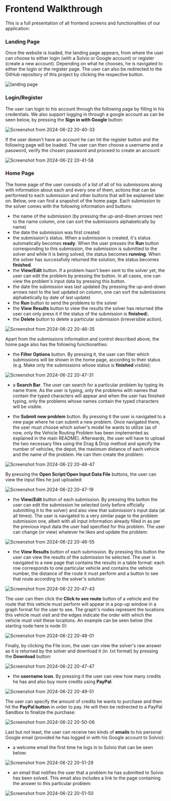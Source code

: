 # Frontend Walkthrough

This is a full presentation of all frontend screens and functionalities of our application:  

### Landing Page    

Once the website is loaded, the landing page appears, from where the user can choose to either login (with a Solvio or Google account) or register (create a new account). Depending on what he chooses, he is navigated to either the login or the register page. The user can also be redirected to the GitHub repository of this project by clicking the respective button.  

![landing page](https://github.com/ntua/saas2024-19/assets/115417360/8dfc4eee-ab3d-465e-98f4-a5fb5ac49d4e)

### Login/Register  

The user can login to his account through the following page by filling in his credentials. We also support logging in through a google account as can be seen below, by pressing the **Sign in with Google** button:  

![Screenshot from 2024-06-22 20-40-33](https://github.com/ntua/saas2024-19/assets/115417360/7e8f9ab0-0abb-4fbd-a3eb-e54c55353cd0)  

If the user doesn't have an account he can hit the register button and the following page will be loaded. The user can then choose a username and a password, verify the chosen password and proceed to create an account:  

![Screenshot from 2024-06-22 20-41-58](https://github.com/ntua/saas2024-19/assets/115417360/80546c87-67bc-4fd8-8aeb-2936924285be)   

### Home Page  

The home page of the user consists of a list of all of his submissions along with information about each and every one of them, actions that can be performed to each submission and other buttons that will be explained later on. Below, one can find a snapshot of the home page. Each submission to the solver comes with the following information and buttons:  
- the name of the submission (by pressing the up-and-down arrows next to the name column, one can sort the submissions alphabetically by name)
- the date the submission was first created
- the submission's status. When a submission is created, it's status automatically becomes **ready**. When the user presses the **Run** button corresponding to this submission, the submission is submitted to the solver and while it is being solved, the status becomes **running**. When the solver has successfully returned the solution, the status becomes **finished**.
- the **View/Edit** button. If a problem hasn't been sent to the solver yet, the user can edit the problem by pressing the button. In all cases, one can view the problem's input data by pressing this button.
- the date the submission was last updated (by pressing the up-and-down arrows next to the last updated on column, one can sort the submissions alphabetically by date of last update)
- the **Run** button to send the problems to the solver
- the **View Results** button to view the results the solver has returned (the user can only press it if the status of the submission is **finished**).
- the **Delete** button to delete a particular submission (irreversible action).

![Screenshot from 2024-06-22 20-46-35](https://github.com/ntua/saas2024-19/assets/115417360/74030d33-4ae7-48e5-8217-b68534948952)  

Apart from the submissions information and control described above, the home page also has the following functionalities:  
- the **Filter Options** button. By pressing it, the user can filter which submissions will be shown in the home page, according to their status (e.g. Make only the submissions whose status is **finished** visible):

![Screenshot from 2024-06-22 20-47-31](https://github.com/ntua/saas2024-19/assets/115417360/5d5d8d24-1c03-47a1-83e3-b41902d07b10)  

- a **Search Bar**. The user can search for a particular problem by typing its name there. As the user is typing, only the problems with names that contain the typed characters will appear and when the user has finished typing, only the problems whose names contain the typed characters will be visible.

- the **Submit new problem** button. By pressing it the user is navigated to a new page where he can submit a new problem. Once navigated there, the user must choose which solver's model he wants to utilize (as of now, only the Vehicle Routing Problem has been implemented as explained in the main README). Afterwards, the user will have to upload the two necessary files using the Drag & Drop method and specify the number of vehicles, the depot, the maximum distance of each vehicle and the name of the problem. He can then create the problem:

![Screenshot from 2024-06-22 20-48-47](https://github.com/ntua/saas2024-19/assets/115417360/e9c12ea2-c135-44e1-b780-130603c1242f)  

By pressing the **Open Script**/**Open Input Data File** buttons, the user can view the input files he just uploaded:  

![Screenshot from 2024-06-22 20-47-19](https://github.com/ntua/saas2024-19/assets/115417360/cb7d22da-e9cf-491c-9c29-d9a7174e44c0)

- the **View/Edit** button of each submission. By pressing this button the user can edit the submission he selected (only before officially submitting it to the solver) and also view that submission's input data (at all times). The user is navigated to a very similar page to the problem submission one, albeit with all input information already filled in as per the previous input data the user had specified for this problem. The user can change (or view) whatever he likes and update the problem:

 ![Screenshot from 2024-06-22 20-46-55](https://github.com/ntua/saas2024-19/assets/115417360/171dac49-4561-4462-8391-982a3e975ac6)

- the **View Results** button of each submission. By pressing this button the user can view the results of the submission he selected. The user is navigated to a new page that contains the results in a table format: each row corresponds to one particular vehicle and contains the vehicle number, the distance of the route it must perform and a button to see that route according to the solver's solution:  

![Screenshot from 2024-06-22 20-47-43](https://github.com/ntua/saas2024-19/assets/115417360/d9cdaa13-5017-472b-b48e-6c479b207a81)  

The user can then click the **Click to see route** button of a vehicle and the route that this vehicle must perform will appear in a pop-up window in a graph format for the user to see. The graph's nodes represent the locations this vehicle must visit and the edges indicate the order with which the vehicle must visit these locations. An example can be seen below (the starting node here is node 0):  

![Screenshot from 2024-06-22 20-48-01](https://github.com/ntua/saas2024-19/assets/115417360/1109eae6-11fc-4e00-8af9-0f392b1fc4e7)  

Finally, by clicking the File icon, the user can view the solver's raw answer as it is returned by the solver and download it (in .txt format) by pressing the **Download** button:  

![Screenshot from 2024-06-22 20-47-47](https://github.com/ntua/saas2024-19/assets/115417360/c8c13986-ba05-4264-8438-788689eba044)

- the **username icon**. By pressing it the user can view how many credits he has and also buy more credits using **PayPal**:

![Screenshot from 2024-06-22 20-49-51](https://github.com/ntua/saas2024-19/assets/115417360/0329d61c-f85e-413f-8d2e-c7a965d3bfec)

The user can specify the amount of credits he wants to purchase and then hit the **PayPal button** in order to pay. He will then be redirected to a PayPal Sandbox to finalize the purchase:   

![Screenshot from 2024-06-22 20-50-06](https://github.com/ntua/saas2024-19/assets/115417360/35bd7dea-12f9-4429-b207-e68e4f074978)  

Last but not least, the user can receive two kinds of **emails** to his personal Google email (provided he has logged in with his Google account to Solvio):

- a welcome email the first time he logs in to Solvio that can be seen below:

![Screenshot from 2024-06-22 20-51-29](https://github.com/ntua/saas2024-19/assets/115417360/4a45cb4e-ad2f-4125-80f7-6158273d5b71)  

- an email that notifies the user that a problem he has submitted to Solvio has been solved. This email also includes a link to the page containing the answer to this particular problem:

![Screenshot from 2024-06-22 20-51-50](https://github.com/ntua/saas2024-19/assets/115417360/e0ca9486-f5d4-4156-be6d-67153da172f5)







